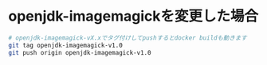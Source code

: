 # openjdk-imagemagickを変更した場合

```bash
# openjdk-imagemagick-vX.xでタグ付けしてpushするとdocker buildも動きます
git tag openjdk-imagemagick-v1.0
git push origin openjdk-imagemagick-v1.0
```
